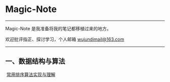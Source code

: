 # Magic-Note

***

Magic-Note 是我准备将我的笔记都移植过来的地方。

欢迎批评指正、探讨学习，个人邮箱 wujundimail@163.com

***

## 一、数据结构与算法

  [常用排序算法实现与理解](https://github.com/wujundi/Magic-Note/blob/master/%E7%AC%AC%E4%BA%8C%E7%AB%A0%20%E6%8E%92%E5%BA%8F)
